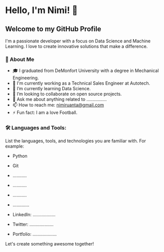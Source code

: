 # Hello, I'm Nimi! 👋

## Welcome to my GitHub Profile

I'm a passionate developer with a focus on Data Science and Machine Learning. I love to create innovative solutions that make a difference.

### 🚀 About Me

- 🎓 I graduated from DeMonfort University with a degree in Mechanical Engineering.
- 💼 I'm currently working as a Technical Sales Engineer at Autotech.
- 🌱 I’m currently learning Data Science.
- 👯 I’m looking to collaborate on open source projects.
- 💬 Ask me about anything related to ................
- 📫 How to reach me: nimiruanta@gmail.com
- ⚡ Fun fact: I am a love Football.

### 🛠️ Languages and Tools:

List the languages, tools, and technologies you are familiar with. For example:

- Python
- Git
- ...........
- ...........
- ...........
- .............



- LinkedIn: ..................
- Twitter: ...................
- Portfolio: ...................

Let's create something awesome together!

